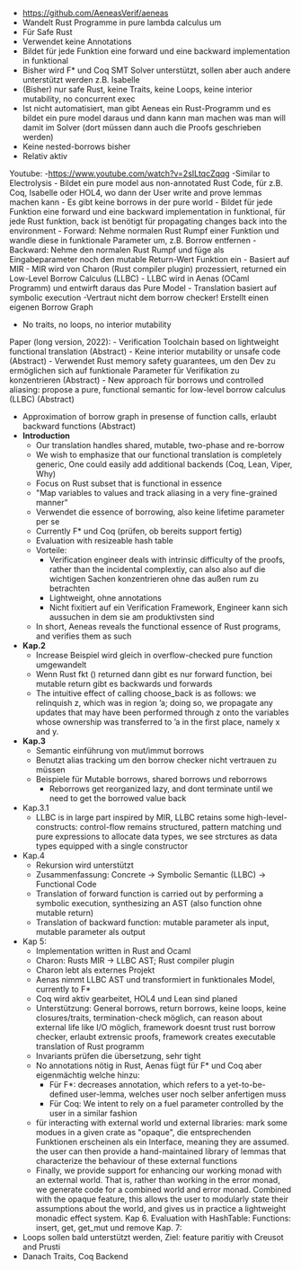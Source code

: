 - https://github.com/AeneasVerif/aeneas
- Wandelt Rust Programme in pure lambda calculus um 
- Für Safe Rust
- Verwendet keine Annotations
-  Bildet für jede Funktion eine forward und eine backward implementation in funktional
- Bisher wird F* und Coq SMT Solver unterstützt, sollen aber auch andere unterstützt werden z.B. Isabelle
- (Bisher) nur safe Rust, keine Traits, keine Loops, keine interior mutability, no concurrent exec
- Ist nicht automatisiert, man gibt Aeneas ein Rust-Programm und es bildet ein pure model daraus und dann kann man machen was man will damit im Solver (dort müssen dann auch die Proofs geschrieben werden)  
- Keine nested-borrows bisher
- Relativ aktiv

Youtube: 
	-https://www.youtube.com/watch?v=2sILtqcZqqg
	-Similar to Electrolysis
	- Bildet ein pure model aus non-annotated Rust Code, für z.B. Coq, Isabelle oder HOL4, wo dann der User write and prove lemmas machen kann
	- Es gibt keine borrows in der pure world
	- Bildet für jede Funktion eine forward und eine backward implementation in funktional, für jede Rust funktion, back ist benötigt für propagating changes back into the environment
		- Forward: Nehme normalen Rust Rumpf einer Funktion und wandle diese in funktionale Parameter um, z.B. Borrow entfernen
		- Backward: Nehme den normalen Rust Rumpf und füge als Eingabeparameter noch den mutable Return-Wert Funktion ein
		- Basiert auf MIR
		- MIR wird von Charon (Rust compiler plugin) prozessiert, returned ein Low-Level Borrow Calculus (LLBC)
		- LLBC wird in Aenas (OCaml Programm) und entwirft daraus das Pure Model
			- Translation basiert auf symbolic execution
			-Vertraut nicht dem borrow checker! Erstellt einen eigenen Borrow Graph
- No traits, no loops, no interior mutability

Paper (long version, 2022):
	- Verification Toolchain based on lightweight functional translation (Abstract)
	- Keine interior mutability or unsafe code (Abstract)
	- Verwendet Rust memory safety guarantees, um den Dev zu ermöglichen sich auf funktionale Parameter für Verifikation zu konzentrieren (Abstract)
	- New approach für borrows und controlled aliasing: propose a pure, functional semantic for low-level borrow calculus (LLBC) (Abstract)
- Approximation of borrow graph in presense of function calls, erlaubt backward functions (Abstract)
- **Introduction**
	- Our translation handles shared, mutable, two-phase and re-borrow
	- We wish to emphasize that our functional translation is completely generic, One could easily add additional backends (Coq, Lean, Viper, Why)
	- Focus on Rust subset that is functional in essence
	- "Map variables to values and track aliasing in a very fine-grained manner"
	- Verwendet die essence of borrowing, also keine lifetime parameter per se
	- Currently F* und Coq (prüfen, ob bereits support fertig)
	- Evaluation with resizeable hash table
	- Vorteile: 
		- Verification engineer deals with intrinsic difficulty of the proofs, rather than the incidental complextiy, can also also auf die wichtigen Sachen konzentrieren ohne das außen rum zu betrachten
		- Lightweight, ohne annotations
		- Nicht fixitiert auf ein Verification Framework, Engineer kann sich aussuchen in dem sie am produktivsten sind
	- In short, Aeneas reveals the functional essence of Rust programs, and verifies them as such
- **Kap.2**
	- Increase Beispiel wird gleich in overflow-checked pure function umgewandelt
	- Wenn Rust fkt () returned dann gibt es nur forward function, bei mutable return gibt es backwards und forwards
	- The intuitive effect of calling choose_back is as follows: we relinquish z, which was in region ’a; doing so, we propagate any updates that may have been performed through z onto the variables whose ownership was transferred to ’a in the first place, namely x and y. 
- **Kap.3**
	- Semantic einführung von mut/immut borrows
	- Benutzt alias tracking um den borrow checker nicht vertrauen zu müssen
	- Beispiele für Mutable borrows, shared borrows und reborrows
		- Reborrows get reorganized lazy, and dont terminate until we need to get the borrowed value back
- Kap.3.1
	- LLBC is in large part inspired by MIR, LLBC retains some high-level-constructs: control-flow remains structured, pattern matching und pure expressions to allocate data types, we see strctures as data types equipped with a single constructor
- Kap.4
	- Rekursion wird unterstützt
	- Zusammenfassung: Concrete -> Symbolic Semantic (LLBC) -> Functional Code
	- Translation of forward function is carried out by performing a symbolic execution, synthesizing an AST (also function ohne mutable return)
	- Translation of backward function: mutable parameter als input, mutable parameter als output
- Kap 5:
	- Implementation written in Rust and Ocaml
	- Charon: Rusts MIR -> LLBC AST; Rust compiler plugin
	- Charon lebt als externes Projekt
	- Aenas nimmt LLBC AST und transformiert in funktionales Model, currently to F*
	- Coq wird aktiv gearbeitet, HOL4 und Lean sind planed
	- Unterstützung: General borrows, return borrows, keine loops, keine closures/traits, termination-check möglich, can reason about external life like I/O möglich, framework doesnt trust rust borrow checker, erlaubt extrensic proofs, framework creates executable translation of Rust programm
	- Invariants prüfen die übersetzung, sehr tight
	- No annotations nötig in Rust, Aenas fügt für F* und Coq aber eigenmächtig welche hinzu:
		- Für F*: decreases annotation, which refers to a yet-to-be-defined user-lemma, welches user noch selber anfertigen muss
		- Für Coq: We intent to rely on a fuel parameter controlled by the user in a similar fashion
	- für interacting with external world und external libraries: mark some modues in a given crate as "opaque", die entsprechenden Funktionen erscheinen als ein Interface, meaning they are assumed. the user can then provide a hand-maintained library of lemmas that characterize the behaviour of these external functions
	- Finally, we provide support for enhancing our working monad with an external world. That is, rather than working in the error monad, we generate code for a combined world and error monad. Combined with the opaque feature, this allows the user to modularly state their assumptions about the world, and gives us in practice a lightweight monadic effect system.
Kap 6. Evaluation with HashTable: Functions: insert, get, get_mut und remove
Kap. 7: 
- Loops sollen bald unterstützt werden, Ziel: feature paritiy with Creusot and Prusti
- Danach Traits, Coq Backend


